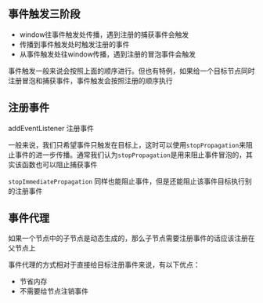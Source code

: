 ## 事件触发三阶段

* window往事件触发处传播，遇到注册的捕获事件会触发
* 传播到事件触发处时触发注册的事件
* 从事件触发处往window传播，遇到注册的冒泡事件会触发

事件触发一般来说会按照上面的顺序进行。但也有特例，如果给一个目标节点同时注册冒泡和捕获事件，事件触发会按照注册的顺序执行

## 注册事件

addEventListener 注册事件

一般来说，我们只希望事件只触发在目标上，这时可以使用`stopPropagation`来阻止事件的进一步传播。通常我们认为`stopPropagation`是用来阻止事件冒泡的，其实该函数也可以阻止捕获事件

`stopImmediatePropagation` 同样也能阻止事件，但是还能阻止该事件目标执行别的注册事件

## 事件代理

如果一个节点中的子节点是动态生成的，那么子节点需要注册事件的话应该注册在父节点上

事件代理的方式相对于直接给目标注册事件来说，有以下优点：

* 节省内存
* 不需要给节点注销事件
